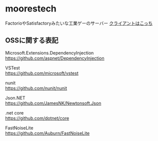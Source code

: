 # moorestech
FactorioやSatisfactoryみたいな工業ゲーのサーバー
[クライアントはこっち](https://github.com/moorestech/moorestech_client)

## OSSに関する表記
Microsoft.Extensions.DependencyInjection  
https://github.com/aspnet/DependencyInjection

VSTest  
https://github.com/microsoft/vstest

nunit  
https://github.com/nunit/nunit  

Json.NET  
https://github.com/JamesNK/Newtonsoft.Json

.net core  
https://github.com/dotnet/core  

FastNoiseLite  
https://github.com/Auburn/FastNoiseLite  
